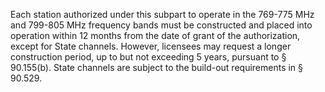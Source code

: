 Each station authorized under this subpart to operate in the 769-775 MHz and 799-805 MHz frequency bands must be constructed and placed into operation within 12 months from the date of grant of the authorization, except for State channels. However, licensees may request a longer construction period, up to but not exceeding 5 years, pursuant to § 90.155(b). State channels are subject to the build-out requirements in § 90.529.

